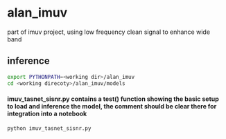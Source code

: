 # alan_imuv
part of imuv project, using low frequency clean signal to enhance wide band

##  inference
```bash
export PYTHONPATH=<working dir>/alan_imuv
cd <working direcoty>/alan_imuv/models
```

#### imuv_tasnet_sisnr.py contains a test() function showing the basic setup to load and inference the model, the comment should be clear there for integration into a notebook
```python 
python imuv_tasnet_sisnr.py 
```
